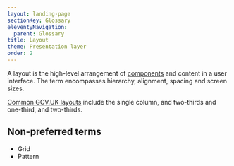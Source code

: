 ```yaml
---
layout: landing-page
sectionKey: Glossary
eleventyNavigation:
  parent: Glossary
title: Layout
theme: Presentation layer
order: 2
---
```

A layout is the high-level arrangement of [components](/glossary/component) and content in a user interface. The term encompasses hierarchy, alignment, spacing and screen sizes.

[Common GOV.UK layouts](https://design-system.service.gov.uk/styles/layout/#common-layouts) include the single column, and two-thirds and one-third, and two-thirds.

## Non-preferred terms

- Grid
- Pattern
